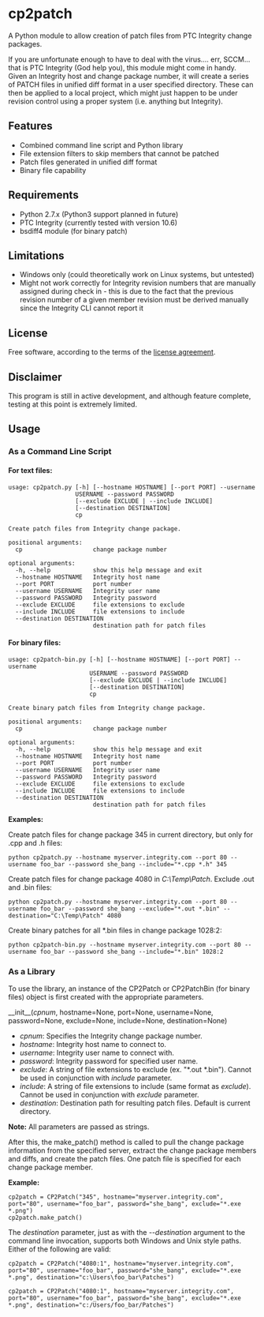 # cp2patch
A Python module to allow creation of patch files from PTC Integrity change packages.

If you are unfortunate enough to have to deal with the virus.... err, SCCM... that is PTC Integrity (God help you), this module might come in handy. Given an Integrity host and change package number, it will create a series of PATCH files in unified diff format in a user specified directory. These can then be applied to a local project, which might just happen to be under revision control using a proper system (i.e. anything but Integrity).

## Features
* Combined command line script and Python library
* File extension filters to skip members that cannot be patched
* Patch files generated in unified diff format
* Binary file capability

## Requirements
* Python 2.7.x (Python3 support planned in future)
* PTC Integrity (currently tested with version 10.6)
* bsdiff4 module (for binary patch)

## Limitations
* Windows only (could theoretically work on Linux systems, but untested)
* Might not work correctly for Integrity revision numbers that are manually assigned during check in - this is due to the fact that the previous revision number of a given member revision must be derived manually since the Integrity CLI cannot report it

## License
Free software, according to the terms of the [license agreement](LICENSE.md).

## Disclaimer
This program is still in active development, and although feature complete, testing at this point is extremely limited.

## Usage

### As a Command Line Script

#### For text files:
```
usage: cp2patch.py [-h] [--hostname HOSTNAME] [--port PORT] --username
                   USERNAME --password PASSWORD
                   [--exclude EXCLUDE | --include INCLUDE]
                   [--destination DESTINATION]
                   cp

Create patch files from Integrity change package.

positional arguments:
  cp                    change package number

optional arguments:
  -h, --help            show this help message and exit
  --hostname HOSTNAME   Integrity host name
  --port PORT           port number
  --username USERNAME   Integrity user name
  --password PASSWORD   Integrity password
  --exclude EXCLUDE     file extensions to exclude
  --include INCLUDE     file extensions to include
  --destination DESTINATION
                        destination path for patch files

```
#### For binary files:
```
usage: cp2patch-bin.py [-h] [--hostname HOSTNAME] [--port PORT] --username
                       USERNAME --password PASSWORD
                       [--exclude EXCLUDE | --include INCLUDE]
                       [--destination DESTINATION]
                       cp

Create binary patch files from Integrity change package.

positional arguments:
  cp                    change package number

optional arguments:
  -h, --help            show this help message and exit
  --hostname HOSTNAME   Integrity host name
  --port PORT           port number
  --username USERNAME   Integrity user name
  --password PASSWORD   Integrity password
  --exclude EXCLUDE     file extensions to exclude
  --include INCLUDE     file extensions to include
  --destination DESTINATION
                        destination path for patch files
```

**Examples:**

Create patch files for change package 345 in current directory, but only for .cpp and .h files:
```
python cp2patch.py --hostname myserver.integrity.com --port 80 --username foo_bar --password she_bang --include="*.cpp *.h" 345
```

Create patch files for change package 4080 in *C:\Temp\Patch*. Exclude .out and .bin files:
```
python cp2patch.py --hostname myserver.integrity.com --port 80 --username foo_bar --password she_bang --exclude="*.out *.bin" --destination="C:\Temp\Patch" 4080
```

Create binary patches for all *.bin files in change package 1028:2:
```
python cp2patch-bin.py --hostname myserver.integrity.com --port 80 --username foo_bar --password she_bang --include="*.bin" 1028:2
```

### As a Library

To use the library, an instance of the CP2Patch or CP2PatchBin (for binary files) object is first created with the appropriate parameters.

\_\_init\_\_(*cpnum*, hostname=None, port=None, username=None, password=None, exclude=None, include=None, destination=None)

* *cpnum*: Specifies the Integrity change package number.
* *hostname*: Integrity host name to connect to.
* *username*: Integrity user name to connect with.
* *password*: Integrity password for specified user name.
* *exclude*: A string of file extensions to exclude (ex. "*.out *.bin"). Cannot be used in conjunction with *include* parameter.
* *include*: A string of file extensions to include (same format as *exclude*). Cannot be used in conjunction with *exclude* parameter.
* *destination*: Destination path for resulting patch files. Default is current directory.

**Note:** All parameters are passed as strings.

After this, the make_patch() method is called to pull the change package information from the specified server, extract the change package members and diffs, and create the patch files. One patch file is specified for each change package member.

**Example:**

```
cp2patch = CP2Patch("345", hostname="myserver.integrity.com", port="80", username="foo_bar", password="she_bang", exclude="*.exe *.png")
cp2patch.make_patch()
```
The *destination* parameter, just as with the *--destination* argument to the command line invocation, supports both Windows and Unix style paths. Either of the following are valid:
```
cp2patch = CP2Patch("4080:1", hostname="myserver.integrity.com", port="80", username="foo_bar", password="she_bang", exclude="*.exe *.png", destination="c:\Users\foo_bar\Patches")

cp2patch = CP2Patch("4080:1", hostname="myserver.integrity.com", port="80", username="foo_bar", password="she_bang", exclude="*.exe *.png", destination="c:/Users/foo_bar/Patches")

```
